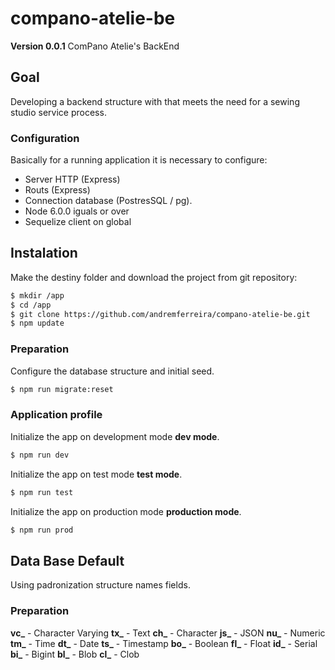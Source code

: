 # compano-atelie-be
**Version 0.0.1** ComPano Atelie's BackEnd

## Goal
Developing a backend structure with that meets the need for a sewing studio service process.

### Configuration
Basically for a running application it is necessary to configure:
- Server HTTP (Express)
- Routs (Express)
- Connection database (PostresSQL / pg).
- Node 6.0.0 iguals or over
- Sequelize client on global

## Instalation
Make the destiny folder and download the project from git repository:

```sh
$ mkdir /app
$ cd /app
$ git clone https://github.com/andremferreira/compano-atelie-be.git
$ npm update
```
### Preparation 
Configure the database structure and initial seed.
```sh
$ npm run migrate:reset
```
### Application profile
Initialize the app on development mode **dev mode**.
```sh
$ npm run dev
```
Initialize the app on test mode **test mode**.
```sh
$ npm run test
```
Initialize the app on production mode **production mode**.
```sh
$ npm run prod
```

## Data Base Default
Using padronization structure names fields.

### Preparation
**vc_** - Character Varying
**tx_** - Text
**ch_** - Character
**js_** - JSON
**nu_** - Numeric
**tm_** - Time
**dt_** - Date
**ts_** - Timestamp
**bo_** - Boolean
**fl_** - Float
**id_** - Serial
**bi_** - Bigint
**bl_** - Blob
**cl_** - Clob

